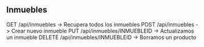 Inmuebles
---------

GET /api/inmuebles -> Recupera todos los inmuebles
POST /api/inmuebles -> Crear nuevo inmueble
PUT /api/inmuebles/INMUEBLEID -> Actualizamos un inmueble
DELETE /api/inmuebles/INMUEBLEID -> Borramos un producto